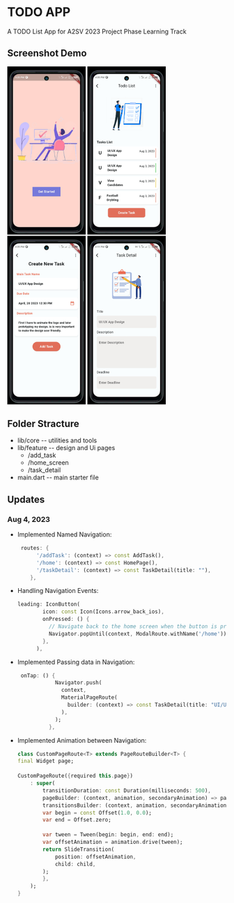 # TODO APP

A TODO List App for A2SV 2023 Project Phase Learning Track

## Screenshot Demo

<img src="screenshot/image1.jpg" alt="Mobile App Screenshot" width="180" >
<img src="screenshot/image2.jpg" alt="Mobile App Screenshot" width="180"  >
<img src="screenshot/image3.jpg" alt="Mobile App Screenshot" width="180"  >
<img src="screenshot/image4.jpg" alt="Mobile App Screenshot" width="180"  >


## Folder Stracture

- lib/core  -- utilities and tools
- lib/feature  -- design and Ui pages
    - /add_task 
    - /home_screen
    - /task_detail
- main.dart  --  main starter file

## Updates

### Aug 4, 2023

- Implemented Named Navigation:
  ```dart
   routes: {
        '/addTask': (context) => const AddTask(),
        '/home': (context) => const HomePage(),
        '/taskDetail': (context) => const TaskDetail(title: ""),
      },

- Handling Navigation Events:
  ```dart
  leading: IconButton(
          icon: const Icon(Icons.arrow_back_ios),
          onPressed: () {
            // Navigate back to the home screen when the button is pressed
            Navigator.popUntil(context, ModalRoute.withName('/home'));
          },
        ),

- Implemented Passing data in Navigation:
  ```dart
   onTap: () {
              Navigator.push(
                context,
                MaterialPageRoute(
                  builder: (context) => const TaskDetail(title: "UI/UX App Design"),
                ),
              );
            },

- Implemented Animation between Navigation:
    ```dart
    class CustomPageRoute<T> extends PageRouteBuilder<T> {
    final Widget page;

    CustomPageRoute({required this.page})
        : super(
            transitionDuration: const Duration(milliseconds: 500),
            pageBuilder: (context, animation, secondaryAnimation) => page,
            transitionsBuilder: (context, animation, secondaryAnimation, child) {
            var begin = const Offset(1.0, 0.0);
            var end = Offset.zero;

            var tween = Tween(begin: begin, end: end);
            var offsetAnimation = animation.drive(tween);
            return SlideTransition(
                position: offsetAnimation,
                child: child,
            );
            },
        );
    }

